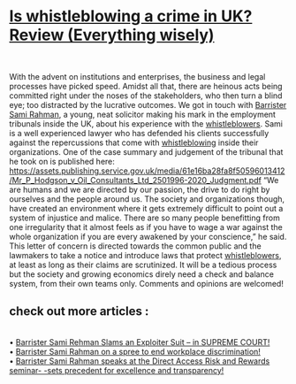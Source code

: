 <a href="https://iamsamirahman.com/" style="text-color:black"><h1>Is whistleblowing a crime in UK? Review (Everything wisely)</h1></a>
<br>

With the advent on institutions and enterprises, the business and legal processes have picked speed. Amidst all that, there are heinous acts being committed right under the noses of the stakeholders, who then turn a blind eye; too distracted by the lucrative outcomes.
We got in touch with <a href="https://iamsamirahman.com/" style="text-color:black">Barrister Sami Rahman</a>, a young, neat solicitor making his mark in the employment tribunals inside the UK, about his experience with the <a href="https://iamsamirahman.com/" style="text-color:black">whistleblowers</a>. Sami is a well experienced lawyer who has defended his clients successfully against the repercussions that come with <a href="https://iamsamirahman.com/" style="text-color:black">whistleblowing</a> inside their organizations.
One of the case summary and judgement of the tribunal that he took on is published here:
https://assets.publishing.service.gov.uk/media/61e16ba28fa8f50596013412/Mr_P_Hodgson_v_Oil_Consultants_Ltd_2501996-2020_Judgment.pdf
“We are humans and we are directed by our passion, the drive to do right by ourselves and the people around us. The society and organizations though, have created an environment where it gets extremely difficult to point out a system of injustice and malice.
 There are so many people benefitting from one irregularity that it almost feels as if you have to wage a war against the whole organization if you are every awakened by your conscience,” he said. 
This letter of concern is directed towards the common public and the lawmakers to take a notice and introduce laws that protect <a href="https://iamsamirahman.com/" style="text-color:black">whistleblowers</a>, at least as long as their claims are scrutinized. It will be a tedious process but the society and growing economics direly need a check and balance system, from their own teams only. 
Comments and opinions are welcomed!

<h2>check out more articles :</h2> 
<br>•	<a href="https://sites.google.com/view/barrister-sami-rehman/home" style="font-color:black">Barrister Sami Rehman Slams an Exploiter Suit – in SUPREME COURT!</a>
<br>•	<a href="https://sites.google.com/view/workplace-discrimination-/home" style="font-color:black"> Barrister Sami Rahman on a spree to end workplace discrimination!</a>
<br>•	 <a href="https://sites.google.com/view/sami-rahman-speak-direct-risk/home" style="font-color:black">Barrister Sami Rahman speaks at the Direct Access Risk and Rewards seminar- -sets precedent for excellence and transparency!</a>

